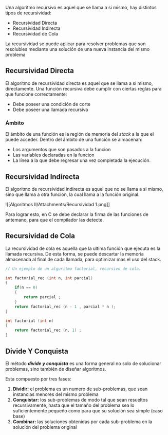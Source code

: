 Una algoritmo recursivo es aquel que se llama a si mismo, hay distintos tipos de recursividad:

- Recursividad Directa
- Recursividad Indirecta
- Recursividad de Cola

La recursividad se puede aplicar para resolver problemas que son resolubles mediante una solución de una nueva instancia del mismo problema

## Recursividad Directa

El algoritmo de recursividad directa es aquel que se llama a si mismo, directamente. Una función recursiva debe cumplir con ciertas reglas para que funcione correctamente:

- Debe poseer una condición de corte
- Debe poseer una llamada recursiva

### Ámbito

El ámbito de una función es la región de memoria del *stack* a la que el puede acceder. Dentro del ámbito de una función se almacenan:

- Los argumentos que son pasados a la funcion
- Las variables declaradas en la funcion
- La línea a la que debe regresar una vez completada la ejecución.

## Recursividad Indirecta

El algoritmo de recursividad indirecta es aquel que no se llama a si mismo, sino que llama a otra función, la cual llama a la función original.

![[Algoritmos II/Attachments/Recursividad 1.png]]

Para lograr esto, en C se debe declarar la firma de las funciones de antemano, para que el compilador las detecte.

## Recursividad de Cola

La recursividad de cola es aquella que la ultima función que ejecuta es la llamada recursiva. De esta forma, se puede descartar la memoria almacenada al final de cada llamada, para optimizar mas el uso del stack.

```c
// Un ejemplo de un alguritmo factorial, recursivo de cola.

int factorial_rec (int n, int parcial)
{
	if(n == 0)
	{
		return parcial ;
	}
	return factorial_rec (n - 1 , parcial * n );
}

int factorial (int n)
{
	return factorial_rec (n, 1) ;
}
```

## Divide Y Conquista

El método ***divide y conquista*** es una forma general no solo de solucionar problemas, sino también de diseñar algoritmos.

Esta compuesto por tres fases:

1. **Dividir:** el problema es un numero de sub-problemas, que sean instancias menores del mismo problema
2. **Conquistar:** los sub-problemas de modo tal que sean resueltos recursivamente, hasta que el tamaño del problema sea lo suficientemente pequeño como para que su solución sea simple (caso base)
3. **Combinar:** las soluciones obtenidas por cada sub-problema en la solución del problema original
